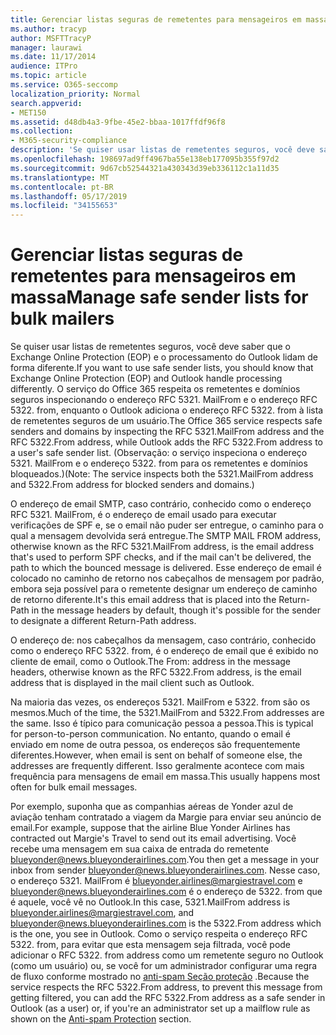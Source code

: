 ```yaml
---
title: Gerenciar listas seguras de remetentes para mensageiros em massa
ms.author: tracyp
author: MSFTTracyP
manager: laurawi
ms.date: 11/17/2014
audience: ITPro
ms.topic: article
ms.service: O365-seccomp
localization_priority: Normal
search.appverid:
- MET150
ms.assetid: d48db4a3-9fbe-45e2-bbaa-1017ffdf96f8
ms.collection:
- M365-security-compliance
description: 'Se quiser usar listas de remetentes seguros, você deve saber que o Exchange Online Protection (EOP) e o processamento do Outlook lidam de forma diferente. O serviço respeita os remetentes e domínios seguros inspecionando o endereço RFC 5321. MailFrom e o endereço RFC 5322. from, enquanto o Outlook adiciona o endereço RFC 5322. from à lista de remetentes seguros de um usuário. (Observação: o serviço inspeciona o endereço 5321. MailFrom e o endereço 5322. from para os remetentes e domínios bloqueados.)'
ms.openlocfilehash: 198697ad9ff4967ba55e138eb177095b355f97d2
ms.sourcegitcommit: 9d67cb52544321a430343d39eb336112c1a11d35
ms.translationtype: MT
ms.contentlocale: pt-BR
ms.lasthandoff: 05/17/2019
ms.locfileid: "34155653"
---
```

# <a name="manage-safe-sender-lists-for-bulk-mailers"></a><span data-ttu-id="c4369-105">Gerenciar listas seguras de remetentes para mensageiros em massa</span><span class="sxs-lookup"><span data-stu-id="c4369-105">Manage safe sender lists for bulk mailers</span></span>

<span data-ttu-id="c4369-106">Se quiser usar listas de remetentes seguros, você deve saber que o Exchange Online Protection (EOP) e o processamento do Outlook lidam de forma diferente.</span><span class="sxs-lookup"><span data-stu-id="c4369-106">If you want to use safe sender lists, you should know that Exchange Online Protection (EOP) and Outlook handle processing differently.</span></span> <span data-ttu-id="c4369-107">O serviço do Office 365 respeita os remetentes e domínios seguros inspecionando o endereço RFC 5321. MailFrom e o endereço RFC 5322. from, enquanto o Outlook adiciona o endereço RFC 5322. from à lista de remetentes seguros de um usuário.</span><span class="sxs-lookup"><span data-stu-id="c4369-107">The Office 365 service respects safe senders and domains by inspecting the RFC 5321.MailFrom address and the RFC 5322.From address, while Outlook adds the RFC 5322.From address to a user's safe sender list.</span></span> <span data-ttu-id="c4369-108">(Observação: o serviço inspeciona o endereço 5321. MailFrom e o endereço 5322. from para os remetentes e domínios bloqueados.)</span><span class="sxs-lookup"><span data-stu-id="c4369-108">(Note: The service inspects both the 5321.MailFrom address and 5322.From address for blocked senders and domains.)</span></span>
  
<span data-ttu-id="c4369-109">O endereço de email SMTP, caso contrário, conhecido como o endereço RFC 5321. MailFrom, é o endereço de email usado para executar verificações de SPF e, se o email não puder ser entregue, o caminho para o qual a mensagem devolvida será entregue.</span><span class="sxs-lookup"><span data-stu-id="c4369-109">The SMTP MAIL FROM address, otherwise known as the RFC 5321.MailFrom address, is the email address that's used to perform SPF checks, and if the mail can't be delivered, the path to which the bounced message is delivered.</span></span> <span data-ttu-id="c4369-110">Esse endereço de email é colocado no caminho de retorno nos cabeçalhos de mensagem por padrão, embora seja possível para o remetente designar um endereço de caminho de retorno diferente.</span><span class="sxs-lookup"><span data-stu-id="c4369-110">It's this email address that is placed into the Return-Path in the message headers by default, though it's possible for the sender to designate a different Return-Path address.</span></span>
  
<span data-ttu-id="c4369-111">O endereço de: nos cabeçalhos da mensagem, caso contrário, conhecido como o endereço RFC 5322. from, é o endereço de email que é exibido no cliente de email, como o Outlook.</span><span class="sxs-lookup"><span data-stu-id="c4369-111">The From: address in the message headers, otherwise known as the RFC 5322.From address, is the email address that is displayed in the mail client such as Outlook.</span></span>
  
<span data-ttu-id="c4369-112">Na maioria das vezes, os endereços 5321. MailFrom e 5322. from são os mesmos.</span><span class="sxs-lookup"><span data-stu-id="c4369-112">Much of the time, the 5321.MailFrom and 5322.From addresses are the same.</span></span> <span data-ttu-id="c4369-113">Isso é típico para comunicação pessoa a pessoa.</span><span class="sxs-lookup"><span data-stu-id="c4369-113">This is typical for person-to-person communication.</span></span> <span data-ttu-id="c4369-114">No entanto, quando o email é enviado em nome de outra pessoa, os endereços são frequentemente diferentes.</span><span class="sxs-lookup"><span data-stu-id="c4369-114">However, when email is sent on behalf of someone else, the addresses are frequently different.</span></span> <span data-ttu-id="c4369-115">Isso geralmente acontece com mais frequência para mensagens de email em massa.</span><span class="sxs-lookup"><span data-stu-id="c4369-115">This usually happens most often for bulk email messages.</span></span>
  
<span data-ttu-id="c4369-116">Por exemplo, suponha que as companhias aéreas de Yonder azul de aviação tenham contratado a viagem da Margie para enviar seu anúncio de email.</span><span class="sxs-lookup"><span data-stu-id="c4369-116">For example, suppose that the airline Blue Yonder Airlines has contracted out Margie's Travel to send out its email advertising.</span></span> <span data-ttu-id="c4369-117">Você recebe uma mensagem em sua caixa de entrada do remetente blueyonder@news.blueyonderairlines.com.</span><span class="sxs-lookup"><span data-stu-id="c4369-117">You then get a message in your inbox from sender blueyonder@news.blueyonderairlines.com.</span></span> <span data-ttu-id="c4369-118">Nesse caso, o endereço 5321. MailFrom é blueyonder.airlines@margiestravel.com e blueyonder@news.blueyonderairlines.com é o endereço de 5322. from que é aquele, você vê no Outlook.</span><span class="sxs-lookup"><span data-stu-id="c4369-118">In this case, 5321.MailFrom address is blueyonder.airlines@margiestravel.com, and blueyonder@news.blueyonderairlines.com is the 5322.From address which is the one, you see in Outlook.</span></span> <span data-ttu-id="c4369-119">Como o serviço respeita o endereço RFC 5322. from, para evitar que esta mensagem seja filtrada, você pode adicionar o RFC 5322. from address como um remetente seguro no Outlook (como um usuário) ou, se você for um administrador configurar uma regra de fluxo conforme mostrado no [anti-spam Seção proteção](anti-spam-protection.md) .</span><span class="sxs-lookup"><span data-stu-id="c4369-119">Because the service respects the RFC 5322.From address, to prevent this message from getting filtered, you can add the RFC 5322.From address as a safe sender in Outlook (as a user) or, if you're an administrator set up a mailflow rule as shown on the [Anti-spam Protection](anti-spam-protection.md) section.</span></span>
  

